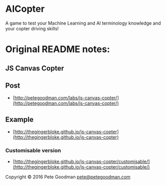 # AICopter

A game to test your Machine Learning and AI terminology knowledge and your copter driving skills!

# Original README notes:

## JS Canvas Copter 
## Post

 - [http://petegoodman.com/labs/js-canvas-copter/](http://petegoodman.com/labs/js-canvas-copter/)

## Example

 - [http://thegingerbloke.github.io/js-canvas-copter](http://thegingerbloke.github.io/js-canvas-copter)

### Customisable version

 - [http://thegingerbloke.github.io/js-canvas-copter/customisable/](http://thegingerbloke.github.io/js-canvas-copter/customisable/)

Copyright © 2016 Pete Goodman pete@petegoodman.com
